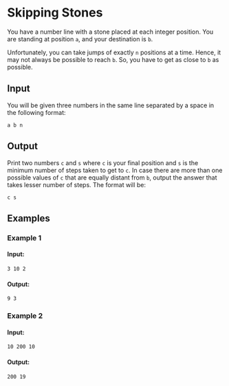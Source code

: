 # Skipping Stones

You have a number line with a stone placed at each integer position. You are standing at position `a`, and your destination is `b`.

Unfortunately, you can take jumps of exactly `n` positions at a time. Hence, it may not always be possible to reach `b`. So, you have to get as close to `b` as possible.

## Input

You will be given three numbers in the same line separated by a space in the following format:

`a b n`

## Output

Print two numbers `c` and `s` where `c` is your final position and `s` is the minimum number of steps taken to get to `c`. In case there are more than one possible values of `c` that are equally distant from `b`, output the answer that takes lesser number of steps. The format will be:

`c s`

## Examples

### Example 1
#### Input:
`3 10 2`
#### Output:
`9 3`

### Example 2
#### Input:
`10 200 10`
#### Output:
`200 19`